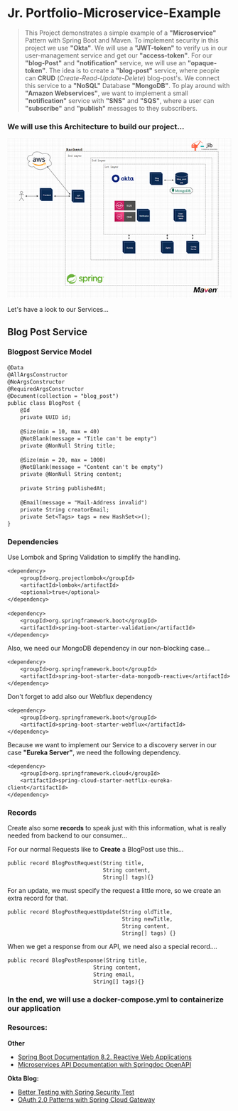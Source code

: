 # Jr. Portfolio-Microservice-Example

> This Project demonstrates a simple example of a **"Microservice"** Pattern with Spring Boot and Maven.
> To implement security in this project we use **"Okta"**. We will use a **"JWT-token"** to verify us in our
> user-management service and get our **"access-token"**. For our **"blog-Post"** and **"notification"** service,
> we will use an **"opaque-token"**. The idea is to create a **"blog-post"** service, 
> where people can **CRUD** (*Create-Read-Update-Delete*) blog-post's. We connect this service to a **"NoSQL"** 
> Database **"MongoDB"**. To play around with **"Amazon Webservices"**, we want to implement a small 
> **"notification"** service with **"SNS"** and **"SQS"**, where a user can **"subscribe"** and **"publish"** messages 
> to they subscribers.

### We will use this Architecture to build our project...

![Shows a Microservice Architecture](assets/images/Architecture_small.png)


Let's have a look to our Services...

## Blog Post Service

### Blogpost Service Model
    @Data
    @AllArgsConstructor
    @NoArgsConstructor
    @RequiredArgsConstructor
    @Document(collection = "blog_post")
    public class BlogPost {
        @Id
        private UUID id;
    
        @Size(min = 10, max = 40)
        @NotBlank(message = "Title can't be empty")
        private @NonNull String title;
    
        @Size(min = 20, max = 1000)
        @NotBlank(message = "Content can't be empty")
        private @NonNull String content;
    
        private String publishedAt;
    
        @Email(message = "Mail-Address invalid")
        private String creatorEmail;
        private Set<Tags> tags = new HashSet<>();
    }

### Dependencies 

Use Lombok and Spring Validation to simplify the handling.

    <dependency>
        <groupId>org.projectlombok</groupId>
        <artifactId>lombok</artifactId>
        <optional>true</optional>
    </dependency>

    <dependency>
        <groupId>org.springframework.boot</groupId>
        <artifactId>spring-boot-starter-validation</artifactId>
    </dependency>

Also, we need our MongoDB dependency in our non-blocking case...

    <dependency>
        <groupId>org.springframework.boot</groupId>
        <artifactId>spring-boot-starter-data-mongodb-reactive</artifactId>
    </dependency>

Don't forget to add also our Webflux dependency

    <dependency>
        <groupId>org.springframework.boot</groupId>
        <artifactId>spring-boot-starter-webflux</artifactId>
    </dependency>

Because we want to implement our Service to a discovery server in our case **"Eureka Server"**, 
we need the following dependency.

    <dependency>
        <groupId>org.springframework.cloud</groupId>
        <artifactId>spring-cloud-starter-netflix-eureka-client</artifactId>
    </dependency>

### Records
Create also some **records** to speak just with this information, what is really needed from backend to our consumer...

For our normal Requests like to **Create** a BlogPost use this...

    public record BlogPostRequest(String title,
                                  String content,
                                  String[] tags){}

For an update, we must specify the request a little more, so we create an extra record for that.

    public record BlogPostRequestUpdate(String oldTitle,
                                        String newTitle,
                                        String content,
                                        String[] tags) {}

When we get a response from our API, we need also a special record....

    public record BlogPostResponse(String title,
                               String content,
                               String email,
                               String[] tags){}

### In the end, we will use a docker-compose.yml to containerize our application


### Resources:

**Other**
+ [Spring Boot Documentation 8.2. Reactive Web Applications](https://docs.spring.io/spring-boot/docs/current/reference/htmlsingle/#web.reactive)
+ [Microservices API Documentation with Springdoc OpenAPI](https://piotrminkowski.com/2020/02/20/microservices-api-documentation-with-springdoc-openapi/)

**Okta Blog:**
+ [Better Testing with Spring Security Test](https://developer.okta.com/blog/2021/05/19/spring-security-testing)
+ [OAuth 2.0 Patterns with Spring Cloud Gateway](https://developer.okta.com/blog/2020/08/14/spring-gateway-patterns)